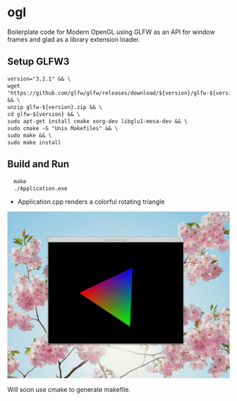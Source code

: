 # ogl 

Boilerplate code for Modern OpenGL using GLFW as an API for window frames and glad as a library extension loader.

## Setup GLFW3

``` 
version="3.2.1" && \
wget "https://github.com/glfw/glfw/releases/download/${version}/glfw-${version}.zip" && \
unzip glfw-${version}.zip && \
cd glfw-${version} && \
sudo apt-get install cmake xorg-dev libglu1-mesa-dev && \
sudo cmake -G "Unix Makefiles" && \
sudo make && \
sudo make install
```

## Build and Run
```
  make
  ./Application.exe

```

- Application.cpp renders a colorful rotating triangle

![Alt Text](https://github.com/l-hartman/ogl/blob/master/res/triangle.gif "example output")

Will soon use cmake to generate makefile.
